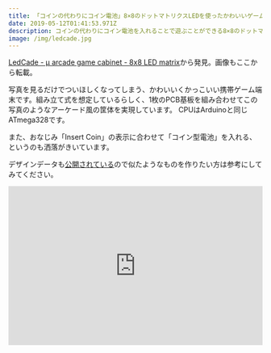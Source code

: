 ```yaml
---
title: 「コインの代わりにコイン電池」8×8のドットマトリクスLEDを使ったかわいいゲーム機
date: 2019-05-12T01:41:53.971Z
description: コインの代わりにコイン電池を入れることで遊ぶことができる8×8のドットマトリクスLEDを使ったかわいく、かっこいいゲーム機を紹介します。
image: /img/ledcade.jpg
---
```

[LedCade - µ arcade game cabinet - 8x8 LED matrix](https://hackaday.io/project/165207-ledcade-arcade-game-cabinet-8x8-led-matrix)から発見。画像もここから転載。

写真を見るだけでついほしくなってしまう、かわいいくかっこいい携帯ゲーム端末です。組み立て式を想定しているらしく、1枚のPCB基板を組み合わせてこの写真のようなアーケード風の筐体を実現しています。
CPUはArduinoと同じATmega328です。

また、おなじみ「Insert Coin」の表示に合わせて「コイン型電池」を入れる、というのも洒落がきいています。

デザインデータも[公開されている](https://github.com/bobricius/Ledcade)ので似たようなものを作りたい方は参考にしてみてください。

<iframe width="100%" height="315" src="https://www.youtube.com/embed/pmv5BYtfs8s" frameborder="0" allow="accelerometer; autoplay; encrypted-media; gyroscope; picture-in-picture" allowfullscreen></iframe>
